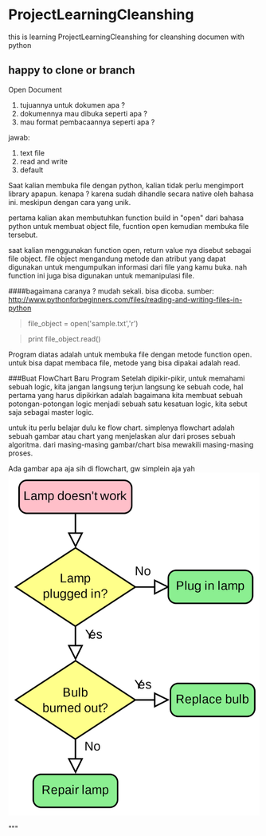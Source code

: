 # ProjectLearningCleanshing
this is learning ProjectLearningCleanshing for cleanshing documen with python
## happy to clone or branch

Open Document
1. tujuannya untuk dokumen apa ?
2. dokumennya mau dibuka seperti apa ?
3. mau format pembacaannya seperti apa ?

jawab:
1. text file
2. read and write
3. default

Saat kalian membuka file dengan python, kalian tidak perlu mengimport library apapun.
kenapa ? karena sudah dihandle secara native oleh bahasa ini. meskipun dengan cara yang unik.

pertama kalian akan membutuhkan function build in "open" dari bahasa python untuk membuat object file,
fucntion open kemudian membuka file tersebut.

saat kalian menggunakan function open, return value nya disebut sebagai file object.
file object mengandung metode dan atribut yang dapat digunakan untuk mengumpulkan informasi dari file yang kamu buka.
nah function ini juga bisa digunakan untuk memanipulasi file.

####bagaimana caranya ?
mudah sekali. bisa dicoba.
sumber: http://www.pythonforbeginners.com/files/reading-and-writing-files-in-python

>file_object = open('sample.txt','r')

>print file_object.read()

Program diatas adalah untuk membuka file dengan metode function open.
untuk bisa dapat membaca file, metode yang bisa dipakai adalah read.


###Buat FlowChart Baru Program
Setelah dipikir-pikir, untuk memahami sebuah logic, kita jangan langsung terjun langsung ke sebuah code,
hal pertama yang harus dipikirkan adalah bagaimana kita membuat sebuah potongan-potongan logic menjadi sebuah
satu kesatuan logic, kita sebut saja sebagai master logic.


untuk itu perlu belajar dulu ke flow chart.
simplenya flowchart adalah sebuah gambar atau chart yang menjelaskan alur dari proses sebuah algoritma.
dari masing-masing gambar/chart bisa mewakili masing-masing proses.


Ada gambar apa aja sih di flowchart, gw simplein aja yah
![alt text](LampFlowchart.png)


"""





